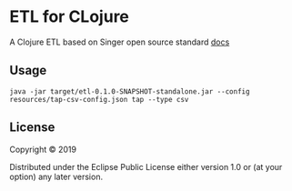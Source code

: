 # ETL for CLojure

A Clojure ETL based on Singer open source standard [docs](https://github.com/singer-io/getting-started)

## Usage

``` shell
java -jar target/etl-0.1.0-SNAPSHOT-standalone.jar --config resources/tap-csv-config.json tap --type csv
```



## License

Copyright © 2019

Distributed under the Eclipse Public License either version 1.0 or (at
your option) any later version.
